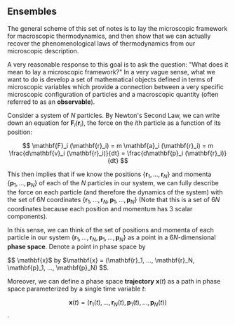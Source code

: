 ## Ensembles

The general scheme of this set of notes is to lay the microscopic framework for macroscopic thermodynamics, and then show that we can actually recover the phenomenological laws of thermodynamics from our microscopic description.

A very reasonable response to this goal is to ask the question: "What does it mean to lay a microscopic framework?" In a very vague sense, what we want to do is develop a set of mathematical objects defined in terms of microscopic variables which provide a connection between a very specific microscopic configuration of particles and a macroscopic quantity (often referred to as an **observable**).

Consider a system of $N$ particles. By Newton's Second Law, we can write down an equation for $\mathbf{F}_i (\mathbf{r}_i)$, the force on the $i$th particle as a function of its position:

$$ \mathbf{F}_i (\mathbf{r}_i) = m \mathbf{a}_i (\mathbf{r}_i) = m \frac{d\mathbf{v}_i (\mathbf{r}_i)}{dt} = \frac{d\mathbf{p}_i (\mathbf{r}_i)}{dt} $$

This then implies that if we know the positions $\{ \mathbf{r}_1, ..., \mathbf{r}_N \}$ and momenta $\{ \mathbf{p}_1, ..., \mathbf{p}_N \}$ of each of the $N$ particles in our system, we can fully describe the force on each particle (and therefore the dynamics of the system) with the set of $6N$ coordinates $\{ \mathbf{r}_1, ..., \mathbf{r}_N, \mathbf{p}_1, ..., \mathbf{p}_N \}$ (Note that this is a set of $6N$ coordinates because each position and momentum has 3 scalar components).

In this sense, we can think of the set of positions and momenta of each particle in our system $\{ \mathbf{r}_1, ..., \mathbf{r}_N, \mathbf{p}_1, ..., \mathbf{p}_N \}$ as a point in a $6N$-dimensional **phase space**. Denote a point in phase space by 

$$
\mathbf{x}$ by $\mathbf{x} = (\mathbf{r}_1, ..., \mathbf{r}_N, \mathbf{p}_1, ..., \mathbf{p}_N)
$$.

Moreover, we can define a phase space **trajectory** $\mathbf{x}(t)$ as a path in phase space parameterized by a single time variable $t$: 

$$
\mathbf{x}(t) = (\mathbf{r}_1(t), ..., \mathbf{r}_N(t), \mathbf{p}_1(t), ..., \mathbf{p}_N(t))
$$.